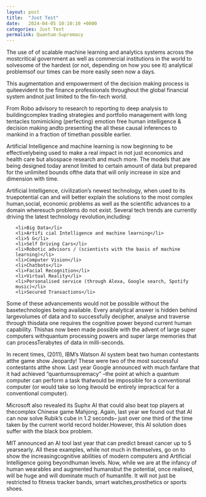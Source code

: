 ```yaml
---
layout: post
title:  "Just Test"
date:   2024-04-05 10:10:10 +0000
categories: Just Test
permalink: Quantum-Supremacy
---
```

The use of of scalable machine learning and analytics systems across the mostcritical government as well as commercial institutions in the world to solvesome of the hardest (or not, depending on how you see it) analytical problemsof our times can be more easily seen now a days. <!--more-->

This augmentation and empowerment of the decision making process is quiteevident to the finance professionals throughout the global financial system andnot just limited to the fin-tech world.

From Robo advisory to research to reporting to deep analysis to buildingcomplex trading strategies and portfolio management with long tentacles tomimicking (perfecting) emotion free human intelligence & decision making andto presenting the all these causal inferences to mankind in a fraction of timethan possible earlier.

Artificial Intelligence and machine learning is now beginning to be effectivelybeing used to make a real impact in not just economics and health care but alsospace research and much more. The models that are being designed today arenot limited to certain amount of data but prepared for the unlimited bounds ofthe data that will only increase in size and dimension with time.

Artificial Intelligence, civilization’s newest technology, when used to its truepotential can and will better explain the solutions to the most complex human,social, economic problems as well as the scientific advances to a domain wheresuch problems do not exist.
Several tech trends are currently driving the latest technology revolution,including:
 <ul>
 
    <li>Big Data</li>
    <li>Artifi cial Intelligence and machine learning</li>
    <li>5 G</li>
    <li>Self Driving Cars</li>
    <li>Robotic advisors / (scientists with the basis of machine learning)</li>
    <li>Computer Vision</li>
    <li>Chatbots</li>
    <li>Facial Recognition</li>
    <li>Virtual Reality</li>
    <li>Personalised service (through Alexa, Google search, Spotify music)</li>
    <li>Secured Transactions</li>

</ul>

Some of these advancements would not be possible without the basetechnologies being available. Every analytical answer is hidden behind largevolumes of data and to successfully decipher, analyse and traverse through thisdata one requires the cognitive power beyond current human capability. Thishas now been made possible with the advent of large super computers withquantum processing powers and super large memories that can processTerabytes of data in milli-seconds.

In recent times, (2011), IBM’s Watson AI system beat two human contestants atthe game show Jeopardy! These were two of the most successful contestants atthe show.
Last year Google announced with much fanfare that it had achieved “quantumsupremacy” –the point at which a quantum computer can perform a task thatwould be impossible for a conventional computer (or would take so long itwould be entirely impractical for a conventional computer).

Microsoft also revealed its Suphx AI that could also beat top players at thecomplex Chinese game Mahjong. Again, last year we found out that AI can now solve Rubik’s cube in 1.2 seconds– just over one third of the time taken by the current world record holder.However, this AI solution does suffer with the black box problem.

MIT announced an AI tool last year that can predict breast cancer up to 5 yearsearly.
All these examples, while not much in themselves, go on to show the increasingcognitive abilities of modern computers and Artificial Intelligence going beyondhuman levels.
Now, while we are at the infancy of human wearables and augmented humansbut the potential, once realised, will be huge and will dominate much of humanlife. It will not just be restricted to fitness tracker bands, smart watches,prosthetics or sports shoes.
